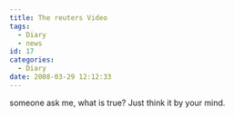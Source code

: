 ```yaml
---
title: The reuters Video
tags:
  - Diary
  - news
id: 17
categories:
  - Diary
date: 2008-03-29 12:12:33
---
```


someone ask me, what is true? Just think it by your mind.